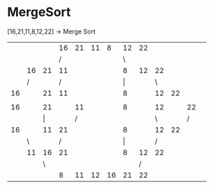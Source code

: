 # MergeSort


[16,21,11,8,12,22] -> Merge Sort

|  |  |  |  |  |  |  |  |  |  |  |  |  |
|- |- |- |- |- |- |- |- |- |- |- |- |- |
|  |  |  |16|21|11|8 |12|22|  |  |  |  |  
|  |  |  | /|  |  |  |\ |  |  |  |  |  |
|  |16|21|11|  |  |  |8 |12|22|  |  |  |
|  |/ |  | /|  |  |  | \|  |  |\ |  |  |
|16|  |21|11|  |  |  |8 |  |12|22|  |  |
|  |  |  |  |  |  |  |  |  |  |  |  |  |
|16|  |21|  |11|  |  |8 |  |12|  |22|  |
|  |  | \|  |  |/ |  |  |  |  |\ |  |/ |
|16|  |11|21|  |  |  |8 |  |12|22|  |  |
|  |\ |  |/ |  |  |  | \|  |  |/ |  |  |
|  |11|16|21|  |  |  |8 |12|22|  |  |  |
|  |  |\ |  |  |  |  |  |/ |  |  |  |  |
|  |  |  |8 |11|12|16|21|22|  |  |  |  |
